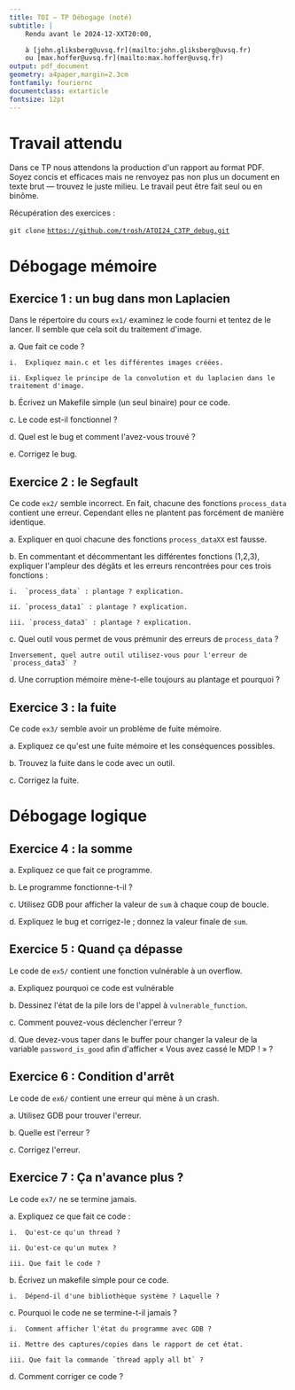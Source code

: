 ```yaml
---
title: TOI — TP Débogage (noté)
subtitle: |
    Rendu avant le 2024-12-XXT20:00,

    à [john.gliksberg@uvsq.fr](mailto:john.gliksberg@uvsq.fr)
    ou [max.hoffer@uvsq.fr](mailto:max.hoffer@uvsq.fr)
output: pdf_document
geometry: a4paper,margin=2.3cm
fontfamily: fouriernc
documentclass: extarticle
fontsize: 12pt
---
```


# Travail attendu

Dans ce TP nous attendons la production d'un rapport au format PDF.
Soyez concis et efficaces mais ne renvoyez pas non plus un document en texte brut
— trouvez le juste milieu.
Le travail peut être fait seul ou en binôme.

Récupération des exercices :

`git clone` [`https://github.com/trosh/ATOI24_C3TP_debug.git`](https://github.com/trosh/ATOI24_C3TP_debug.git)

# Débogage mémoire

## Exercice 1 : un bug dans mon Laplacien

Dans le répertoire du cours `ex1/` examinez le code fourni et tentez de le lancer.
Il semble que cela soit du traitement d'image.

a.  Que fait ce code ?

    i.  Expliquez main.c et les différentes images créées.

    ii. Expliquez le principe de la convolution et du laplacien dans le traitement d'image.

b.  Écrivez un Makefile simple (un seul binaire) pour ce code.

c.  Le code est-il fonctionnel ?

d.  Quel est le bug et comment l'avez-vous trouvé ?

e.  Corrigez le bug.

## Exercice 2 : le Segfault

Ce code `ex2/` semble incorrect.
En fait, chacune des fonctions `process_data` contient une erreur.
Cependant elles ne plantent pas forcément de manière identique.

a.  Expliquer en quoi chacune des fonctions `process_dataXX` est fausse.

b.  En commentant et décommentant les différentes fonctions (1,2,3), expliquer l'ampleur des
    dégâts et les erreurs rencontrées pour ces trois fonctions :

    i.  `process_data` : plantage ? explication.

    ii. `process_data1` : plantage ? explication.

    iii. `process_data3` : plantage ? explication.

c.  Quel outil vous permet de vous prémunir des erreurs de `process_data` ?

    Inversement, quel autre outil utilisez-vous pour l'erreur de `process_data3` ?

d.  Une corruption mémoire mène-t-elle toujours au plantage et pourquoi ?

## Exercice 3 : la fuite

Ce code `ex3/` semble avoir un problème de fuite mémoire.

a.  Expliquez ce qu'est une fuite mémoire et les conséquences possibles.

b.  Trouvez la fuite dans le code avec un outil.

c.  Corrigez la fuite.

# Débogage logique

## Exercice 4 : la somme

a.  Expliquez ce que fait ce programme.

b.  Le programme fonctionne-t-il ?

c.  Utilisez GDB pour afficher la valeur de `sum` à chaque coup de boucle.

d.  Expliquez le bug et corrigez-le ; donnez la valeur finale de `sum`.

## Exercice 5 : Quand ça dépasse

Le code de `ex5/` contient une fonction vulnérable à un overflow.

a.  Expliquez pourquoi ce code est vulnérable

b.  Dessinez l'état de la pile lors de l'appel à `vulnerable_function`.

c.  Comment pouvez-vous déclencher l'erreur ?

d.  Que devez-vous taper dans le buffer pour changer la valeur de la variable
    `password_is_good` afin d'afficher « Vous avez cassé le MDP ! » ?

## Exercice 6 : Condition d'arrêt

Le code de `ex6/` contient une erreur qui mène à un crash.

a.  Utilisez GDB pour trouver l'erreur.

b.  Quelle est l'erreur ?

c.  Corrigez l'erreur.

## Exercice 7 : Ça n'avance plus ?

Le code `ex7/` ne se termine jamais.

a.  Expliquez ce que fait ce code :

    i.  Qu'est-ce qu'un thread ?

    ii. Qu'est-ce qu'un mutex ?

    iii. Que fait le code ?

b.  Écrivez un makefile simple pour ce code.

    i.  Dépend-il d'une bibliothèque système ? Laquelle ?

c.  Pourquoi le code ne se termine-t-il jamais ?

    i.  Comment afficher l'état du programme avec GDB ?

    ii. Mettre des captures/copies dans le rapport de cet état.

    iii. Que fait la commande `thread apply all bt` ?

d.  Comment corriger ce code ?
